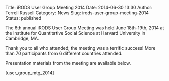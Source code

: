 Title: iRODS User Group Meeting 2014
Date: 2014-06-30 13:30
Author: Terrell Russell
Category: News
Slug: irods-user-group-meeting-2014
Status: published

The 6th annual iRODS User Group Meeting was held June 18th-19th, 2014 at
the Institute for Quantitative Social Science at Harvard University in
Cambridge, MA.

Thank you to all who attended; the meeting was a terrific success! More
than 70 participants from 6 different countries attended.

Presentation materials from the meeting are available below.

[user\_group\_mtg\_2014]
